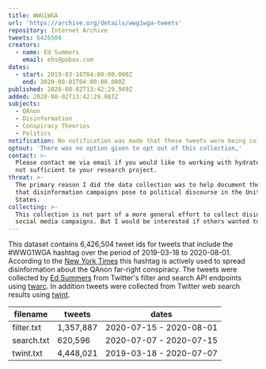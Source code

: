 ```yaml
---
title: WWG1WGA
url: 'https://archive.org/details/wwg1wga-tweets'
repository: Internet Archive
tweets: 6426504
creators:
  - name: Ed Summers
    email: ehs@pobox.com
dates:
  - start: 2019-03-18T04:00:00.000Z
    end: 2020-08-01T04:00:00.000Z
published: 2020-08-02T13:42:29.949Z
added: 2020-08-02T13:42:29.983Z
subjects:
  - QAnon
  - Disinformation
  - Conspiracy Theories
  - Politics
notification: No notification was made that these tweets were being collected.
optout: 'There was no option given to opt out of this collection,'
contact: >-
  Please contact me via email if you would like to working with hydrated data is
  not sufficient to your research project.
threat: >-
  The primary reason I did the data collection was to help document the threat
  that disinformation campaigns pose to political discourse in the United
  States.
collecting: >-
  This collection is not part of a more general effort to collect disinformation
  social media campaigns. But I would be interested if others wanted to do that.
---
```

This dataset contains 6,426,504 tweet ids for tweets that include the #WWG1WGA hashtag over the period of 2019-03-18 to 2020-08-01. According to the [New York Times](https://www.nytimes.com/2020/07/14/us/politics/qanon-politicians-candidates.html) this hashtag is actively used to spread disinformation about the QAnon far-right conspiracy. The tweets were collected by [Ed Summers](https://github.com/docnow/twarc) from  Twitter's filter and search API endpoints using [twarc](https://github.com/twintproject/twint). In addition tweets were collected from Twitter web search results using [twint](https://github.com/twintproject/twint).

| filename   | tweets    | dates                   |
| ---------- | --------- | ----------------------- |
| filter.txt | 1,357,887 | 2020-07-15 - 2020-08-01 |
| search.txt | 620,596   | 2020-07-07 - 2020-07-15 |
| twint.txt  | 4,448,021 | 2019-03-18 - 2020-07-07 |